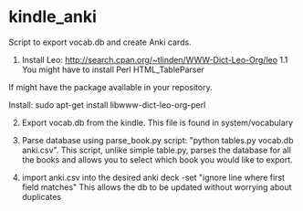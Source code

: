 # kindle_anki
Script to export vocab.db and create Anki cards. 

1. Install Leo: http://search.cpan.org/~tlinden/WWW-Dict-Leo-Org/leo
1.1 You might have to install Perl HTML_TableParser

If might have the package available in your repository. 

Install: sudo apt-get install libwww-dict-leo-org-perl

2. Export vocab.db from the kindle. This file is found in system/vocabulary

3. Parse database using parse_book.py script: "python tables.py vocab.db anki.csv". This script, unlike simple table.py, parses the database for all the books and allows you to select which book you would like to export. 

4. import anki.csv into the desired anki deck
	-set "ignore line where first field matches"
	This allows the db to be updated without worrying about duplicates


